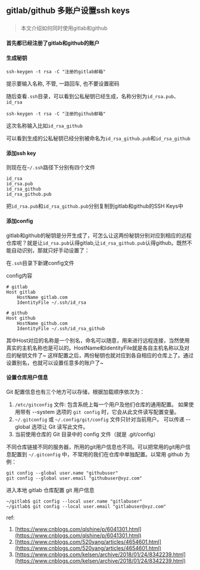 ## gitlab/github 多账户设置ssh keys
###

> 本文介绍如何同时使用gitlab和github

#### 首先都已经注册了gitlab和github的账户

#### 生成秘钥

	ssh-keygen -t rsa -C "注册的gitlab邮箱"
	
提示要输入名称, 不管, 一路回车, 也不要设置密码 

随后查看`.ssh`目录，可以看到公私秘钥已经生成，名称分别为`id_rsa.pub`、`id_rsa`

	ssh-keygen -t rsa -C "注册的github邮箱"

这次名称输入比如`id_rsa_github`

可以看到生成的公私秘钥已经分别被命名为`id_rsa_github.pub`和`id_rsa_github `

#### 添加ssh key

则现在在`~/.ssh`路径下分别有四个文件
	
	id_rsa
	id_rsa.pub
	id_rsa_github
	id_rsa_github.pub
	
把`id_rsa.pub`和`id_rsa_github.pub`分别复制到gitlab和github的SSH Keys中

#### 添加config

gitlab和github的秘钥是分开生成了，可怎么让这两份秘钥分别对应到相应的远程仓库呢？就是让`id_rsa.pub`认得gitlab,让`id_rsa_github.pub`认得github。既然不能自动识别，那就只好手动设置了：

在`.ssh`目录下新建config文件

config内容
	
	# gitlab
	Host gitlab
   		HostName gitlab.com       
   		IdentityFile ~/.ssh/id_rsa
   		
	# github
	Host github
		HostName github.com
		IdentityFile ~/.ssh/id_rsa_github
		
其中Host对应的名称是一个别名，命名可以随意，用来进行远程连接，当然使用真实的主机名称也是可以的。HostName和IdentityFile就是各自主机名称以及对应的秘钥文件了~
这样配置之后，两份秘钥也就对应到各自相应的仓库上了。通过设置别名，也就可以设置任意多的账户了~

#### 设置仓库用户信息

Git 配置信息也有三个地方可以存储，根据加载顺序依次为：

1. `/etc/gitconfig` 文件: 包含系统上每一个用户及他们仓库的通用配置。 如果使用带有 --system 选项的 `git config` 时，它会从此文件读写配置变量。
2. `~/.gitconfig` 或 `~/.config/git/config` 文件只针对当前用户。 可以传递 --global 选项让 Git 读写此文件。
3. 当前使用仓库的 Git 目录中的 config 文件（就是 .git/config）

不同仓库链接不同的服务器，所用的git用户信息也不同。可以把常用的git用户信息配置到 `~/.gitconfig` 中，不常用的我们在仓库中单独配置。以常用 github 为例：

	git config --global user.name "githubuser"
	git config --global user.email "githubuser@xyz.com"
	
进入本地 gitlab 仓库配置 git 用户信息

	~/gitlab$ git config --local user.name "gitlabuser"
	~/gitlab$ git config --local user.email "gitlabuser@xyz.com"
	
	
ref:

1. [https://www.cnblogs.com/qlshine/p/6041301.html](https://www.cnblogs.com/qlshine/p/6041301.html)
2. [https://www.cnblogs.com/520yang/articles/4654601.html](https://www.cnblogs.com/520yang/articles/4654601.html)
3. [https://www.cnblogs.com/kelsen/archive/2018/01/24/8342239.html](https://www.cnblogs.com/kelsen/archive/2018/01/24/8342239.html)